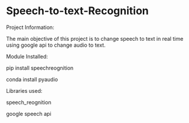 # Speech-to-text-Recognition

Project Information:

The main objective of this project is to change speech to text in real time using google api to change audio to text.

Module Installed:




pip install speechreognition



conda install pyaudio



Libraries used:




speech_reognition



google speech api
